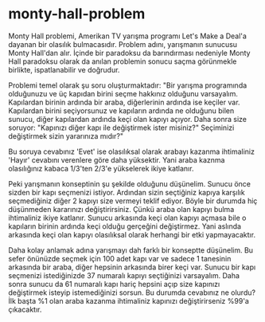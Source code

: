 # monty-hall-problem

Monty Hall problemi, Amerikan TV yarışma programı Let's Make a Deal'a dayanan bir olasılık bulmacasıdır. Problem adını, yarışmanın sunucusu Monty Hall'dan alır. İçinde bir paradoksu da barındırması nedeniyle Monty Hall paradoksu olarak da anılan problemin sonucu saçma görünmekle birlikte, ispatlanabilir ve doğrudur.

Problemi temel olarak şu soru oluşturmaktadır: "Bir yarışma programında olduğunuzu ve üç kapıdan birini seçme hakkınız olduğunu varsayalım. Kapılardan birinin ardında bir araba, diğerlerinin ardında ise keçiler var. Kapılardan birini seçiyorsunuz ve kapıların ardında ne olduğunu bilen sunucu, diğer kapılardan ardında keçi olan kapıyı açıyor. Daha sonra size soruyor: "Kapınızı diğer kapı ile değiştirmek ister misiniz?" Seçiminizi değiştirmek sizin yararınıza mıdır?"

Bu soruya cevabınız 'Evet' ise olasılıksal olarak arabayı kazanma ihtimaliniz 'Hayır' cevabını verenlere göre daha yüksektir. Yani araba kaznma olasılığınız kabaca 1/3'ten 2/3'e yükselerek ikiye katlanır.

Peki yarışmanın konseptinin şu şekilde olduğunu düşünelim. Sunucu önce sizden bir kapı seçmenizi istiyor. Ardından sizin seçtiğiniz kapıya karşılık seçmediğiniz diğer 2 kapıyı size vermeyi teklif ediyor. Böyle bir durumda hiç düşünmeden kararınızı değiştirirsiniz. Çünkü araba olan kapıyı bulma ihtimaliniz ikiye katlanır. Sunucu arkasında keçi olan kapıyı açmasa bile o kapıların birinin ardında keçi olduğu gerçeğini değiştirmez. Yani aslında arkasında keçi olan kapıyı olasılıksal olarak herhangi bir etki yapmayacaktır.

Daha kolay anlamak adına yarışmayı dah farklı bir konseptte düşünelim. Bu sefer önünüzde seçmek için 100 adet kapı var ve sadece 1 tanesinin arkasında bir araba, diğer hepsinin arkasında birer keçi var. Sunucu bir kapı seçmenizi istediğinizde 37 numaralı kapıyı seçtiğinizi varsayalım. Daha sonra sunucu da 61 numaralı kapı hariç hepsini açıp size kapınızı değiştirmek isteyip istemediğinizi sorsun. Bu durumda cevabınız ne olurdu? İlk başta %1 olan araba kazanma ihtimaliniz kapınızı değiştirirseniz %99'a çıkacaktır.
